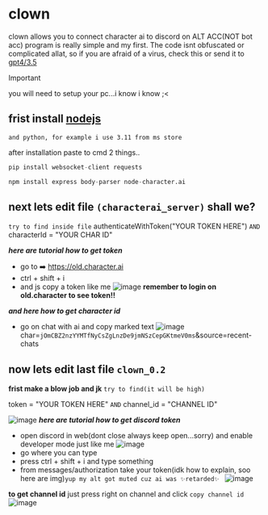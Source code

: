 # clown
  clown allows you to connect character ai to discord on ALT ACC(NOT bot acc) program is really simple and my first.
  The code isnt obfuscated or complicated allat, so if you are afraid of a virus, check this or send it to [gpt4/3.5](https://chatgpt.com)
> [!IMPORTANT]
> you will need to setup your pc...i know i know ;<

## frist install [nodejs](https://nodejs.org/en) 
```and python, for example i use 3.11 from ms store```

after installation paste to cmd 2 things..
```py
pip install websocket-client requests
```
```py
npm install express body-parser node-character.ai
```
## next lets edit file ```(characterai_server)``` shall we?

```try to find inside file```
authenticateWithToken("YOUR TOKEN HERE") ```AND``` characterId = "YOUR CHAR ID"

***here are tutorial how to get token***
- go to ➡️ https://old.character.ai
- ctrl + shift + i
- and js copy a token like me
![image](https://github.com/FoxVFoxyF/clown/assets/121633580/70f31549-ddf2-4e05-98d1-679b28c0fed7)
**remember to login on old.character to see token!!**

***and here how to get character id***
- go on chat with ai and copy marked text
![image](https://github.com/FoxVFoxyF/clown/assets/121633580/7677769f-59f1-4a80-9be5-13cc717486c3)
char=```jOmCBZ2nzYYMTfNyCsZgLnzDe9jmNSzCepGKtmeV0ms```&source=recent-chats


## now lets edit last file ```clown_0.2``` 

**frist make a blow job and jk** ```try to find(it will be high)``` 

token = "YOUR TOKEN HERE" ```AND```
channel_id = "CHANNEL ID"

![image](https://github.com/FoxVFoxyF/clown/assets/121633580/89bb8580-1c5d-45fe-8f3c-0bffd0fe8ec0)
***here are tutorial how to get discord token***
- open discord in web(dont close always keep open...sorry) and enable developer mode just like me
![image](https://github.com/FoxVFoxyF/clown/assets/121633580/649743bc-514c-4fa7-b665-bb074b224d84)
- go where you can type
- press ctrl + shift + i and type something 
- from messages/authorization take your token(idk how to explain, soo here are img)```yup my alt got muted cuz ai was ✨retarded✨ ```
![image](https://github.com/FoxVFoxyF/clown/assets/121633580/649d395b-1cff-4857-94b3-6e4d8e2c1e7c)



**to get channel id** just press right on channel and click ```copy channel id```
![image](https://github.com/FoxVFoxyF/clown/assets/121633580/d6632b7b-afe0-4e54-91a9-63a2f652e2e2)









